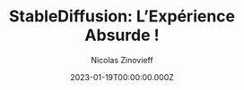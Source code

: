 ---
slug: >-
  /talks/cocoaheads-paris/january-2023/nicolas-zinovieff-stablediffusion-lexperience-absurde
date: 2023-01-19T00:00:00.000Z
title: "StableDiffusion: L’Expérience Absurde\_!"
author: Nicolas Zinovieff
video: 4Xo3xGnZR24
thumbnail: https://async-assets.s3.eu-west-3.amazonaws.com/thumbnails/4Xo3xGnZR24.jpg
slides: null
tags: []
year: 2023
conference: cocoaheads-paris
edition: january-2023
allow_ads: false
---